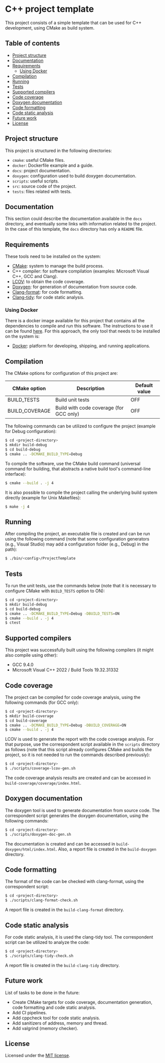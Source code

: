 # C++ project template

This project consists of a simple template that can be used for C++ development, using CMake as build system.

## Table of contents

- [Project structure](#project-structure)
- [Documentation](#documentation)
- [Requirements](#requirements)
    - [Using Docker](#using-docker)
- [Compilation](#compilation)
- [Running](#running)
- [Tests](#tests)
- [Supported compilers](#supported-compilers)
- [Code coverage](#code-coverage)
- [Doxygen documentation](#doxygen-documentation)
- [Code formatting](#code-formatting)
- [Code static analysis](#code-static-analysis)
- [Future work](#future-work)
- [License](#license)

## Project structure

This project is structured in the following directories:

- `cmake`: useful CMake files.
- `docker`: Dockerfile example and a guide.
- `docs`: project documentation.
- `doxygen`: configuration used to build doxygen documentation.
- `scripts`: useful scripts.
- `src`: source code of the project.
- `tests`: files related with tests.

## Documentation

This section could describe the documentation available in the `docs` directory, and eventually some links with information related to the project. In the case of this template, the `docs` directory has only a `README` file.

## Requirements

These tools need to be installed on the system:

- [CMake](https://cmake.org/): system to manage the build process.
- C++ compiler: for software compilation (examples: Microsoft Visual C++, GCC and Clang).
- [LCOV](https://github.com/linux-test-project/lcov): to obtain the code coverage.
- [Doxygen](https://doxygen.nl/): for generation of documentation from source code.
- [Clang-format](https://clang.llvm.org/docs/ClangFormat.html): for code formatting.
- [Clang-tidy](https://clang.llvm.org/extra/clang-tidy/): for code static analysis.

### Using Docker

There is a docker image available for this project that contains all the dependencies to compile and run this software. The instructions to use it can be found [here](./docker/README.md). For this approach, the only tool that needs to be installed on the system is:

- [Docker](https://docs.docker.com/get-docker/): platform for developing, shipping, and running applications.

## Compilation

The CMake options for configuration of this project are:

| CMake option | Description | Default value |
| --- | --- | --- |
| BUILD_TESTS | Build unit tests | OFF |
| BUILD_COVERAGE | Build with code coverage (for GCC only) | OFF |

The following commands can be utilized to configure the project (example for Debug configuration):

```sh
$ cd <project-directory>
$ mkdir build-debug
$ cd build-debug
$ cmake .. -DCMAKE_BUILD_TYPE=Debug
```

To compile the software, use the CMake build command (universal command for building, that abstracts a native build tool's command-line interface):

```sh
$ cmake --build . -j 4
```

It is also possible to compile the project calling the underlying build system directly (example for Unix Makefiles):

```sh
$ make -j 4
```

## Running

After compiling the project, an executable file is created and can be run using the following command (note that some configuration generators (e.g., Visual Studio) may add a configuration folder (e.g., Debug) in the path):

```sh
$ ./bin/<config>/ProjectTemplate
```

## Tests

To run the unit tests, use the commands below (note that it is necessary to configure CMake with `BUILD_TESTS` option to ON):

```sh
$ cd <project-directory>
$ mkdir build-debug
$ cd build-debug
$ cmake .. -DCMAKE_BUILD_TYPE=Debug -DBUILD_TESTS=ON
$ cmake --build . -j 4
$ ctest
```

## Supported compilers

This project was successfully built using the following compilers (it might also compile using other):

- GCC 9.4.0
- Microsoft Visual C++ 2022 / Build Tools 19.32.31332

## Code coverage

The project can be compiled for code coverage analysis, using the following commands (for GCC only):

```sh
$ cd <project-directory>
$ mkdir build-coverage
$ cd build-coverage
$ cmake .. -DCMAKE_BUILD_TYPE=Debug -DBUILD_COVERAGE=ON
$ cmake --build . -j 4
```

LCOV is used to generate the report with the code coverage analysis. For that purpose, use the correspondent script available in the `scripts` directory as follows (note that this script already configures CMake and builds the project, so it is not needed to run the commands described previously):

```sh
$ cd <project-directory>
$ ./scripts/coverage-lcov-gen.sh
```

The code coverage analysis results are created and can be accessed in `build-coverage/coverage/index.html`.

## Doxygen documentation

The doxygen tool is used to generate documentation from source code. The correspondent script generates the doxygen documentation, using the following commands:

```sh
$ cd <project-directory>
$ ./scripts/doxygen-doc-gen.sh
```

The documentation is created and can be accessed in `build-doxygen/html/index.html`. Also, a report file is created in the `build-doxygen` directory.

## Code formatting

The format of the code can be checked with clang-format, using the correspondent script:

```sh
$ cd <project-directory>
$ ./scripts/clang-format-check.sh
```

A report file is created in the `build-clang-format` directory.

## Code static analysis

For code static analysis, it is used the clang-tidy tool. The correspondent script can be utilized to analyze the code:

```sh
$ cd <project-directory>
$ ./scripts/clang-tidy-check.sh
```

A report file is created in the `build-clang-tidy` directory.

## Future work

List of tasks to be done in the future:

- Create CMake targets for code coverage, documentation generation, code formatting and code static analysis.
- Add CI pipelines.
- Add cppcheck tool for code static analysis.
- Add sanitizers of address, memory and thread.
- Add valgrind (memory checker).

## License

Licensed under the [MIT license](./LICENSE).
